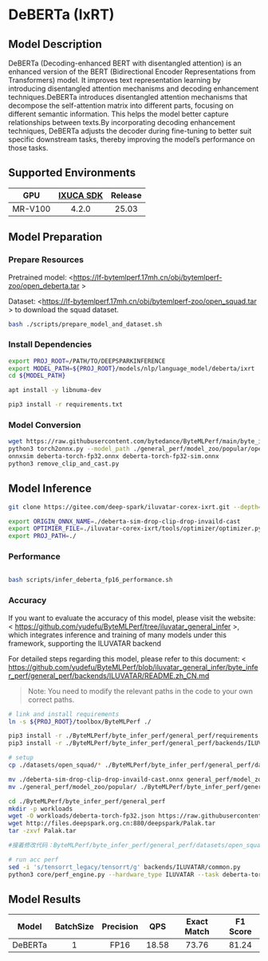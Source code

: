 # DeBERTa (IxRT)

## Model Description

DeBERTa (Decoding-enhanced BERT with disentangled attention) is an enhanced version of the BERT (Bidirectional Encoder
Representations from Transformers) model. It improves text representation learning by introducing disentangled attention
mechanisms and decoding enhancement techniques.DeBERTa introduces disentangled attention mechanisms that decompose the
self-attention matrix into different parts, focusing on different semantic information. This helps the model better
capture relationships between texts.By incorporating decoding enhancement techniques, DeBERTa adjusts the decoder during
fine-tuning to better suit specific downstream tasks, thereby improving the model’s performance on those tasks.

## Supported Environments

| GPU    | [IXUCA SDK](https://gitee.com/deep-spark/deepspark#%E5%A4%A9%E6%95%B0%E6%99%BA%E7%AE%97%E8%BD%AF%E4%BB%B6%E6%A0%88-ixuca) | Release |
| :----: | :----: | :----: |
| MR-V100 | 4.2.0     |  25.03  |

## Model Preparation

### Prepare Resources

Pretrained model: <<https://lf-bytemlperf.17mh.cn/obj/bytemlperf-zoo/open_deberta.tar> >

Dataset: <<https://lf-bytemlperf.17mh.cn/obj/bytemlperf-zoo/open_squad.tar> > to download the squad dataset.

```bash
bash ./scripts/prepare_model_and_dataset.sh
```

### Install Dependencies

```bash
export PROJ_ROOT=/PATH/TO/DEEPSPARKINFERENCE
export MODEL_PATH=${PROJ_ROOT}/models/nlp/language_model/deberta/ixrt
cd ${MODEL_PATH}

apt install -y libnuma-dev

pip3 install -r requirements.txt
```

### Model Conversion

```bash
wget https://raw.githubusercontent.com/bytedance/ByteMLPerf/main/byte_infer_perf/general_perf/model_zoo/deberta-torch-fp32.json
python3 torch2onnx.py --model_path ./general_perf/model_zoo/popular/open_deberta/deberta-base-squad.pt --output_path deberta-torch-fp32.onnx
onnxsim deberta-torch-fp32.onnx deberta-torch-fp32-sim.onnx
python3 remove_clip_and_cast.py

```

## Model Inference

```bash
git clone https://gitee.com/deep-spark/iluvatar-corex-ixrt.git --depth=1

export ORIGIN_ONNX_NAME=./deberta-sim-drop-clip-drop-invaild-cast
export OPTIMIER_FILE=./iluvatar-corex-ixrt/tools/optimizer/optimizer.py
export PROJ_PATH=./
```

### Performance

```bash

bash scripts/infer_deberta_fp16_performance.sh
```

### Accuracy

If you want to evaluate the accuracy of this model, please visit the website: <
<https://github.com/yudefu/ByteMLPerf/tree/iluvatar_general_infer> >, which integrates inference and training of many
models under this framework, supporting the ILUVATAR backend

For detailed steps regarding this model, please refer to this document: <
<https://github.com/yudefu/ByteMLPerf/blob/iluvatar_general_infer/byte_infer_perf/general_perf/backends/ILUVATAR/README.zh_CN.md>
> Note: You need to modify the relevant paths in the code to your own correct paths.

```bash
# link and install requirements
ln -s ${PROJ_ROOT}/toolbox/ByteMLPerf ./

pip3 install -r ./ByteMLPerf/byte_infer_perf/general_perf/requirements.txt
pip3 install -r ./ByteMLPerf/byte_infer_perf/general_perf/backends/ILUVATAR/requirements.txt

# setup
cp ./datasets/open_squad/* ./ByteMLPerf/byte_infer_perf/general_perf/datasets/open_squad/

mv ./deberta-sim-drop-clip-drop-invaild-cast.onnx general_perf/model_zoo/popular/open_deberta/
mv ./general_perf/model_zoo/popular/ ./ByteMLPerf/byte_infer_perf/general_perf/model_zoo/

cd ./ByteMLPerf/byte_infer_perf/general_perf
mkdir -p workloads
wget -O workloads/deberta-torch-fp32.json https://raw.githubusercontent.com/bytedance/ByteMLPerf/refs/heads/main/byte_infer_perf/general_perf/workloads/deberta-torch-fp32.json
wget http://files.deepspark.org.cn:880/deepspark/Palak.tar
tar -zxvf Palak.tar

#接着修改代码：ByteMLPerf/byte_infer_perf/general_perf/datasets/open_squad/data_loader.py -AutoTokenizer.from_pretrained("Palak/microsoft_deberta-base_squad") => AutoTokenizer.from_pretrained("/Your/Path/Palak/microsoft_deberta-base_squad")

# run acc perf
sed -i 's/tensorrt_legacy/tensorrt/g' backends/ILUVATAR/common.py
python3 core/perf_engine.py --hardware_type ILUVATAR --task deberta-torch-fp32
```

## Model Results

| Model   | BatchSize | Precision | QPS   | Exact Match | F1 Score |
| :----: | :----: | :----: | :----: | :----: | :----: |
| DeBERTa | 1         | FP16      | 18.58 | 73.76       | 81.24    |
